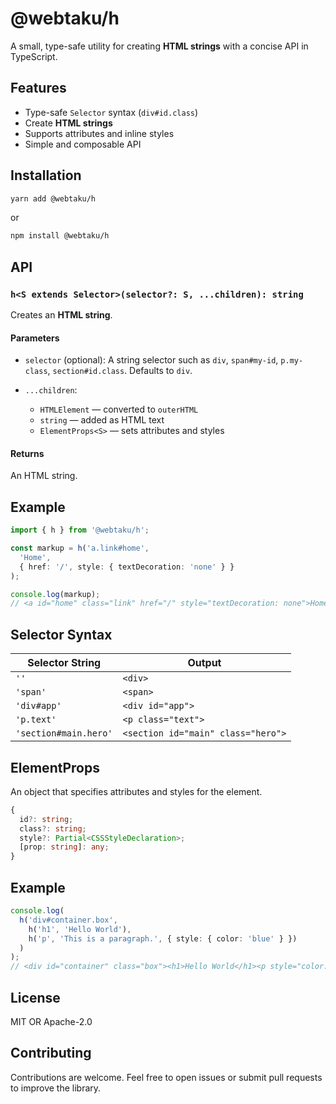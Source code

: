 # @webtaku/h

A small, type-safe utility for creating **HTML strings** with a concise API in TypeScript.

## Features

* Type-safe `Selector` syntax (`div#id.class`)
* Create **HTML strings**
* Supports attributes and inline styles
* Simple and composable API

## Installation

```bash
yarn add @webtaku/h
```

or

```bash
npm install @webtaku/h
```

## API

### `h<S extends Selector>(selector?: S, ...children): string`

Creates an **HTML string**.

#### Parameters

* `selector` (optional): A string selector such as `div`, `span#my-id`, `p.my-class`, `section#id.class`. Defaults to `div`.
* `...children`:

  * `HTMLElement` — converted to `outerHTML`
  * `string` — added as HTML text
  * `ElementProps<S>` — sets attributes and styles

#### Returns

An HTML string.

## Example

```ts
import { h } from '@webtaku/h';

const markup = h('a.link#home', 
  'Home',
  { href: '/', style: { textDecoration: 'none' } }
);

console.log(markup);
// <a id="home" class="link" href="/" style="textDecoration: none">Home</a>
```

## Selector Syntax

| Selector String       | Output                             |
| --------------------- | ---------------------------------- |
| `''`                  | `<div>`                            |
| `'span'`              | `<span>`                           |
| `'div#app'`           | `<div id="app">`                   |
| `'p.text'`            | `<p class="text">`                 |
| `'section#main.hero'` | `<section id="main" class="hero">` |

## ElementProps

An object that specifies attributes and styles for the element.

```ts
{
  id?: string;
  class?: string;
  style?: Partial<CSSStyleDeclaration>;
  [prop: string]: any;
}
```

## Example

```ts
console.log(
  h('div#container.box', 
    h('h1', 'Hello World'),
    h('p', 'This is a paragraph.', { style: { color: 'blue' } })
  )
);
// <div id="container" class="box"><h1>Hello World</h1><p style="color: blue">This is a paragraph.</p></div>
```

## License

MIT OR Apache-2.0

## Contributing

Contributions are welcome. Feel free to open issues or submit pull requests to improve the library.
